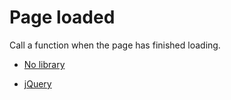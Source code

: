 # Page loaded

Call a function when the page has finished loading.

- [No library](./no_library/)

- [jQuery](./jQuery/)
